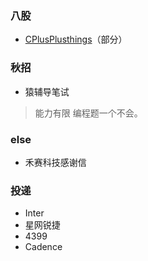 ### 八股
- [CPlusPlusthings](https://github.com/Light-City/CPlusPlusThings)（部分）
### 秋招
- 猿辅导笔试
> 能力有限 编程题一个不会。

### else
- 禾赛科技感谢信

### 投递
- Inter
- 星网锐捷
- 4399
- Cadence